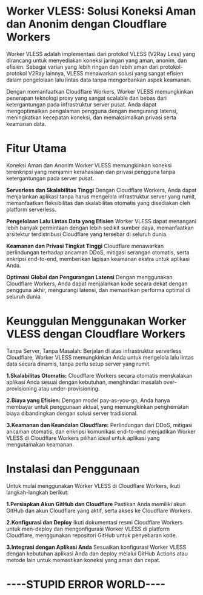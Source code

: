 # Worker VLESS: Solusi Koneksi Aman dan Anonim dengan Cloudflare Workers

Worker VLESS adalah implementasi dari protokol VLESS (V2Ray Less) yang dirancang untuk menyediakan koneksi jaringan yang aman, anonim, dan efisien. Sebagai varian yang lebih ringan dan lebih aman dari protokol-protokol V2Ray lainnya, VLESS menawarkan solusi yang sangat efisien dalam pengelolaan lalu lintas data tanpa mengorbankan aspek keamanan.

Dengan memanfaatkan Cloudflare Workers, Worker VLESS memungkinkan penerapan teknologi proxy yang sangat scalable dan bebas dari ketergantungan pada infrastruktur server pusat. Anda dapat mengoptimalkan pengalaman pengguna dengan mengurangi latensi, meningkatkan kecepatan koneksi, dan memaksimalkan privasi serta keamanan data.

# Fitur Utama
Koneksi Aman dan Anonim
Worker VLESS memungkinkan koneksi terenkripsi yang menjamin kerahasiaan dan privasi pengguna tanpa ketergantungan pada server pusat.

**Serverless dan Skalabilitas Tinggi**
Dengan Cloudflare Workers, Anda dapat menjalankan aplikasi tanpa harus mengelola infrastruktur server yang rumit, memanfaatkan fleksibilitas dan skalabilitas otomatis yang disediakan oleh platform serverless.

**Pengelolaan Lalu Lintas Data yang Efisien**
Worker VLESS dapat menangani lebih banyak permintaan dengan lebih sedikit sumber daya, memanfaatkan arsitektur terdistribusi Cloudflare yang tersebar di seluruh dunia.

**Keamanan dan Privasi Tingkat Tinggi**
Cloudflare menawarkan perlindungan terhadap ancaman DDoS, mitigasi serangan otomatis, serta enkripsi end-to-end, memberikan lapisan keamanan ekstra untuk aplikasi Anda.

**Optimasi Global dan Pengurangan Latensi**
Dengan menggunakan Cloudflare Workers, Anda dapat menjalankan kode secara dekat dengan pengguna akhir, mengurangi latensi, dan memastikan performa optimal di seluruh dunia.

# Keunggulan Menggunakan Worker VLESS dengan Cloudflare Workers
Tanpa Server, Tanpa Masalah:
Berjalan di atas infrastruktur serverless Cloudflare, Worker VLESS memungkinkan Anda untuk mengelola lalu lintas data secara dinamis, tanpa perlu setup server yang rumit.

**1.Skalabilitas Otomatis:**
Cloudflare Workers secara otomatis menskalakan aplikasi Anda sesuai dengan kebutuhan, menghindari masalah over-provisioning atau under-provisioning.

**2.Biaya yang Efisien:**
Dengan model pay-as-you-go, Anda hanya membayar untuk penggunaan aktual, yang memungkinkan penghematan biaya dibandingkan dengan solusi server tradisional.

**3.Keamanan dan Keandalan Cloudflare:**
Perlindungan dari DDoS, mitigasi ancaman otomatis, dan enkripsi komunikasi end-to-end menjadikan Worker VLESS di Cloudflare Workers pilihan ideal untuk aplikasi yang mengutamakan keamanan.

# Instalasi dan Penggunaan
Untuk mulai menggunakan Worker VLESS di Cloudflare Workers, ikuti langkah-langkah berikut:

**1.Persiapkan Akun GitHub dan Cloudflare**
Pastikan Anda memiliki akun GitHub dan akun Cloudflare yang aktif, serta akses ke Cloudflare Workers.

**2.Konfigurasi dan Deploy**
Ikuti dokumentasi resmi Cloudflare Workers untuk men-deploy dan mengonfigurasi Worker VLESS di platform Cloudflare, menggunakan repositori GitHub untuk penyebaran kode.

**3.Integrasi dengan Aplikasi Anda**
Sesuaikan konfigurasi Worker VLESS dengan kebutuhan aplikasi Anda dan deploy melalui GitHub Actions atau metode lain untuk memastikan koneksi yang aman dan cepat.

# ----STUPID ERROR WORLD----
